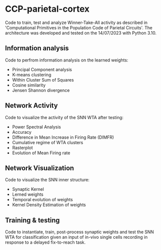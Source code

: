 # CCP-parietal-cortex
Code to train, test and analyze Winner-Take-All activity as described in 'Computational Primitives in the Population Code of Parietal Circuits'.
The architecture was developed and tested on the 14/07/2023 with Python 3.10.

## Information analysis
Code to perfrom information analysis on the learned weights:
  - Principal Component analysis
  - K-means clustering
  - Within Cluster Sum of Squares
  - Cosine similarity
  - Jensen Shannon divergence

## Network Activity
Code to visualize the activity of the SNN WTA after testing:
  - Power Spectral Analysis
  - Accuracy
  - Difference in Mean Increase in Firing Rate (DIMFR)
  - Cumulative regime of WTA clusters
  - Rasterplot
  - Evolution of Mean Firing rate
    
## Network Visualization
Code to visualize the SNN inner structure:
  - Synaptic Kernel
  - Lerned weights
  - Temporal evolution of weights
  - Kernel Density Estimation of weights

## Training & testing
Code to instantiate, train, post-process synaptic weights and test the SNN WTA for classification given an input of in-vivo single cells recording in response to a delayed fix-to-reach task.
